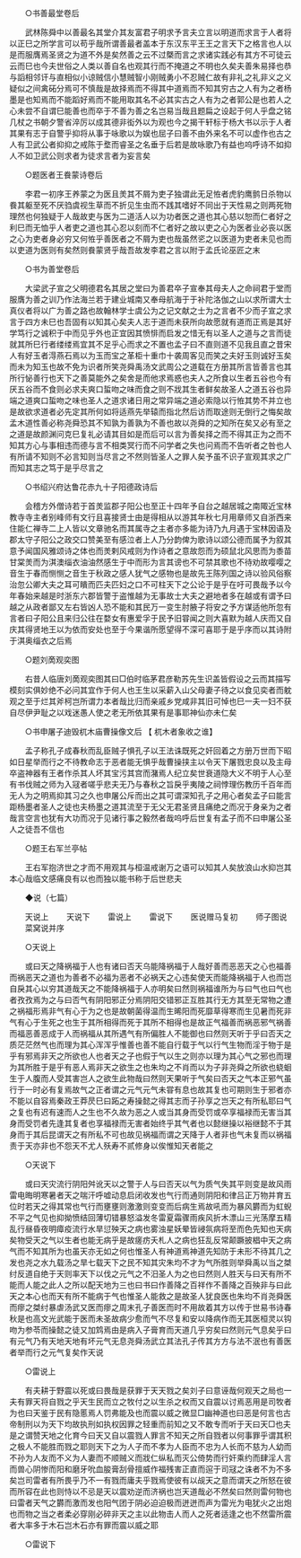 <!-- { "loadSidebar": true } -->
　　○书善最堂卷后 

　　武林陈舜中以善最名其堂介其友富君子明求予言夫立言以明道而求言于人者将以正巳之所学言可以苟乎哉所谓善最者盖本于东汉东平王王之言天下之格言也人以是而服膺焉圣贤之为道不外是矣然善之云不过槩而言之求诸实践必有其方不可徒云云而巳也今夫世俗之人类以善自名也观其行而不掩道之不明也久矣夫善朱易择也恭与謟相邻讦与直相似小谅贼信小慧贼智小刚贼勇小不忍贼仁故有非礼之礼非义之义疑似之间禽砳分焉可不慎哉是故择焉而不得其中道焉而不知其穷古之人有为之者杨墨是也知焉而不能蹈好焉而不能用取其名不必其实古之人有为之者郭公是也若人之心未尝不自谓巳能善也而卒于不善为善之名岂易当哉且题扁之设起于何人乎盘之铭几杖之书朝夕警省淬厉以成其德非衒外以为观也今之揭干轩标于杨大书以示于人者其果有志于自警乎抑将从事于咏歌以为娱也屈子曰善不由外来名不可以虚作也古之人有卫武公者抑抑之戒陈于堥而睿圣之名垂于后若是故咏歌乃有益也呜呼诗不如抑人不如卫武公则求者为徒求言者为妄言矣 

　　○题医者王飬蒙诗卷后 

　　李君一初序王养蒙之为医且羙其不屑为吏子独谓此无足恠者虎豹鹰鹯日杀物以飬其躯至死不厌驺虞视生草而不折见生虫而不践其嗜好不同出于天性易之则两死物理然也何独疑于人哉故吏与医为二道活人以为功者医之道也其心慈以恕而仁者好之利巳而无恤乎人者吏之道也其心忍以刻而不仁者好之故以吏之心为医者业必丧以医之心为吏者身必穷又何恠乎善医者之不屑为吏也哉虽然乲之以医道为吏者未见也而以吏道为医则有矣然则飬蒙贤乎哉吾故发李君之言以附于孟氏论巫匠之末 

　　○书为善堂卷后 

　　大梁武子宣之父明德君名其居之堂曰为善君卒子宣奉其母夫人之命祠君于堂而服膺为善之训乃作法海兰若于建业城南又奉母航海于于补陀洛伽之山以求所谓大士真仪者将以广为善之路也故翰林学士虞公为之记文献之士为之言者不少而子宣之求言于四方未巳也吾固有以知其心矣夫人志于道而未获所向故愿就有道而正焉是其好学笃行之诚积于中而见乎外也正宜因其愤悱而启发之惜无有以圣人之道与之言而徒就其所巳行者缕缕焉宜其不足乎心而求之不置也孟子曰不直则道不见我且直之昔宋人有好玉者淂燕石焉以为玉而宝之革柜十重巾十袭周客见而笑之夫好玉则诚好玉矣而未为知玉也故不免为识者所笑尧舜禹汤文武周公之道载在方册其所言皆善言也其所行怭善行也天下之善莫能外之矣舍是而他求焉惑也夫人之所食以生者五谷也今有厌五谷而不食则必求夫爽口蜇吻之味而食之则不戕其生者鲜矣故圣人之道五谷也异端之道爽口蜇吻之味也圣人之道求诸日用之常异端之道必索隐以行恠其势不并立也是故欲求道者必先定其所何如将适燕先举辕而指北然后访而取途则无倒行之悔矣故孟木道性善必称尧舜恐其不知孰为善孰为不善也故以尧舜的之知所在矣又必有至之之道是故颜渊问克巳复礼必请其目如是而后可以言为善矣择之而不得其正为之而不知其方心与事相违而德与言不相类冥行而不问学者之失也问焉而不告听者之咎也人有所请不知则不必言知则当尽言之不然则皆圣人之罪人矣予虽不识子宣观其求之广而知其志之笃于是乎尽言之 

　　○书绍兴府达鲁花赤九十子阳德政诗后 

　　会稽方外僧诗若于首羙监郡子阳公也至正十四年予自台之越居城之南陬近宝林教寺寺主者别峰师有文行且喜接贤士由是得相从以游其年秋七月用章师又自浙西来住能仁禅寺二上人皆以文章驰名而其属寺之主者亦多能为诗乃九月遇于宝林因语及郡太守子阳公之政交口赞美至有感泣者上人乃分韵俾为歌诗以颂公德而属予为叙其意予闻国风雅颂诗之体也而羙剌风戒则为作诗者之意故怨而为硕鼠北风思而为黍苗甘棠羙而为淇澳缁衣油油然感生于中而形为言其谤也不可禁其歌也不待劝故嘤嘤之音生于春而恻恻之音生于秋政之感人犹气之感物也是故先王陈列国之诗以验风俗察治忽公卿大夫之耳可瞶而匹夫匹妇之口不可柱天下之公论于是乎在吁可畏哉予以今年春始来越是时浙东六郡皆警于盗惟越为无事故士大夫之避地者多在越或有谓予曰越之从政者鄙又左右皆凶人恐不能和其民万一变生肘腋子将安之予方谋适他所忽有言者曰子阳公且来归公往在婺女有惠爱孚于民予旧甞闻之则大喜默为越人庆而又自庆其得贤地王以为依而安处也至于今果谐所愿望得不深可喜耶于是乎序而以其诗附于淇奥缁衣之后焉 

　　○题刘啇观奕图 

　　右昔人临唐刘啇观奕图其曰□伯时临茅君彦勒苏先生识盖皆假设之云而其描写模刻实俱妙绝不必问其宜作于何人也王生以采薪入山父母妻子待之以食见奕者而躭观之至于烂其斧柯岂所谓力本者哉比归而亲戚乡党咸非其旧可悼也巳一夫一妇不获自尽伊尹耻之以戏迷愚人使之老无所依其果有是事耶神仙亦未仁矣 

　　○书申屠子迪毁杌木庙曹操像文后 【 杌木者象收之谁】 

　　孟子称孔子成春秋而乱臣贼子惧孔子以王法诛既死之奸回着之方册万世而下昭如日星举而行之不待教命志于恶者能无惧乎哉曹操挟主以令天下屠戮忠良以及主母卒盗神器有王者作杀其人坏其宝污其宫而潴焉人纪立矣世衰道隐大义不明于人心至有书伐贼之师为入冦者嗟乎悲夫无乃与春秋之旨戾乎夷陵之祠悖理伤教历千百年而无人为之明焉抑其习之久也申屠公斥而出之其可谓深知孔子之用心者矣孟子曰能言距杨墨者圣人之徒也夫杨墨之道其流至于无父无君圣贤且痛绝之而况于身亲为之者哉言空言也犹有大功而况于见诸行事之毅然者哉呜呼后世复有孟子而不曰申屠公圣人之徒吾不信也 

　　○题王右军兰亭帖 

　　王右军抱济世之才而不用观其与桓温戒谢万之语可以知其人矣放浪山水抑岂其本心哉临文感痛良有以也而独以能书称于后世悲夫 

　　◆说（七篇） 

　　天说上 
　　天说下 
　　雷说上 
　　雷说下 
　　医说赠马复初 
　　师子图说 
　　菜窝说并序 

　　○天说上 

　　或曰天之降祸福于人也有诸曰否天乌能降祸福于人哉好善而恶恶天之心也福善而祸恶天之道也为善者不必福为恶者不必祸天之心违矣使天而能降祸福于人也而岂自戾其心以穷其道哉天之不能降祸福于人亦明矣曰然则祸福谁所为与曰气也曰气也者孜孜焉为之与曰否气有阴阳邪正分焉阴阳交错邪正互胜其行无方其至无常物之遭之祸福形焉非气有心于为之也是故朝菌得温而生晞阳而死靡草得寒而生见暑而死非气有心于生死之也生于其所相得而死于其所不相得也是故正气福善而祸恶邪气祸善而福恶善恶成于人而祸福从其所遇气有所偏胜人不能御也曰然则天听于乎曰否天之质茫茫然气也而理为其心浑浑乎惟善也善不能自行载于气以行气生物而淫于物于是乎有邪焉非天之所欲也人也者天之子也假于气以生之则亦以理为其心气之邪也而理为其所胜于是乎有恶人焉非天之欲生之也朱均之不肖而以为子非尧舜之所欲也蛲蛔生于人腹而人受其害岂人之欲生此物哉曰然则天果听于气矣曰否天之气本正邪气虽行于一时必有复焉故气之正者谓之元气元气未甞有息也故其复也可期则生于邪者亦不能以自容焉秦政王莽昃巳曰跖之寿操懿之得其志而子孙享之岂天之有所私耶曰气之复也有迟有速而人之生也不久故为恶之人或当其身而受罚或卒享福禄而无害当其身而受罚者先逢其复者也享福禄而无害者始终乎其气者也以懿继操以裕继懿不于其身而于其后昆谓天之有所私不可也故见祸福而谓之天降于人者非也气未复而以祸福责于天亦非也不怨天不尤人殀寿不贰修身以俟惟知天者能之 

　　○天说下 

　　或曰天灾流行阴阳舛讹天以之警于人与曰否天以气为质气失其平则变是故风雨雷电晦明寒暑者天之喘汗呼嘘动息启闭收发也气行而通则阴阳和律吕正万物并育五位时若天之得其常也气行而壅壅则激激则变变而后病生焉故吼而为暴风欝而为虹蜺不平之气见也抑拗愤结回薄切错暴怒溢发冬雷夏霜骤雨疾风折木漂山三光荡摩五精乱行昼昏夜明瘴疫流行水旱愆殃天之病也雾浊星妖晕皆祲氛病将至而色先知也天病矣物受天之气以生者也能无病乎是故瘥疠夭札人之病也狂乱反常颠蹶披椙中天之病气而不知其所为也虽天亦无如之何也惟圣人有神道焉神道先知防于未形不待其几之发也尧之水九载汤之旱七载天下之民不知其灾朱均不才为气所胜则举舜禹以当之桀纣反道自绝于天则率天下以伐之元气之不汨圣人为之也曰然则人胜天与曰天有所不能而人能之此人之所以配天地为三也曰书曰作善降之百祥作不善降之百殃非与曰此天之本心也而天有所不能病于气也惟圣人能救之是故圣人犹良医也朱均不肖尧舜医而瘳之桀纣暴虐汤武又医而瘳之周末孔子善医而时不用故着其方以传于世易书诗春秋是也高文光武能于医而未圣故病少愈而气不尽复和安以降病作而无其医桓灵以钩吻为参苓而操懿之徒又加鸩焉由是病入子膏育而天道几乎穷矣曰然则元气息矣乎曰有元气乃有天地天地有坏元气无息尧舜汤武立其法孔子传其方方与法不泯也有善医者举而行之元气复矣作天说 

　　○雷说上 

　　有夫耕于野震以死或曰畏哉是获罪于天天戮之矣刘子曰意诬哉何观天之局也一夫有罪天将自戮之乎天生民而立之牧付之以生杀之权而又自震以讨焉恶用是司牧者为也曰天鉴于民有隐慝焉人罚弗能及也而震以威之微显□幽神道也曰恶是何言也古帝制刑以为天下均故执刑如执权因罪之轻重而前知之又不敢专而听于天曰天□也夫是之谓赞天地之化育今曰天又自以震戮人罪言不知天之所自戮者以何事罪乎谓其积之极人不能胜而戮之耶则天下之为人子而不孝为人臣而不忠为人长而不慈为人幼而不孙为人友而不义为人妻而不顺贼义而戕仁纵私而灭公倚势而行奸乘约而肆淫人言而兽心阴惨而阳和磨牙吮血朘膏刮骨擅威作福残害正直而逭于司冦之诛者不为不多矣岂司雷者有所畏乎乃不一有戮而庸夫乎戮焉使彼有以觇天之意而谓天之所怒在彼而所容在此也则恃以不忌是天以震劝逆而济祸也岂天道哉必不然矣曰然则雷何物也曰雷者天气之欝而激而发也阳气团于阴必迫迫极而迸迸而声为雷光为电犹火之出炮也而物之当之者柔必穿刚必碎非天之主以此物击人而人之死者适逢之也不然雷所震者大率多于木石岂木石亦有罪而震以威之耶 

　　○雷说下 

